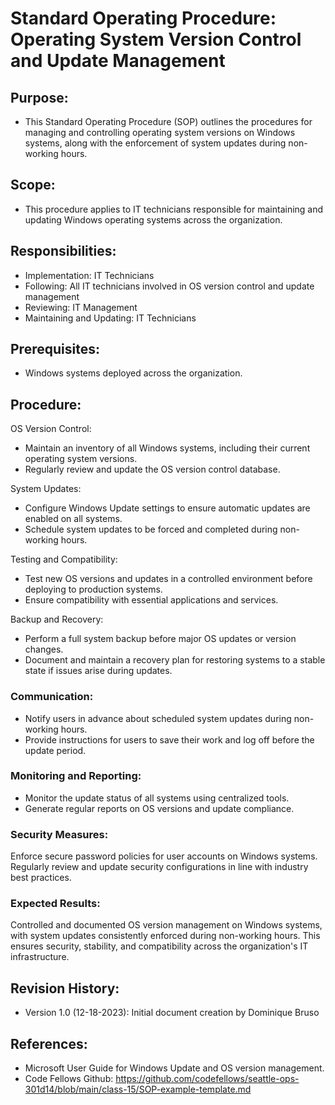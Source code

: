 # Standard Operating Procedure: Operating System Version Control and Update Management 

## Purpose:
- This Standard Operating Procedure (SOP) outlines the procedures for managing and controlling operating system versions on Windows systems, along with the enforcement of system updates during non-working hours.

## Scope:
- This procedure applies to IT technicians responsible for maintaining and updating Windows operating systems across the organization.

## Responsibilities:
- Implementation: IT Technicians
- Following: All IT technicians involved in OS version control and update management
- Reviewing: IT Management
- Maintaining and Updating: IT Technicians

## Prerequisites:
- Windows systems deployed across the organization.

## Procedure:
OS Version Control:
  - Maintain an inventory of all Windows systems, including their current operating system versions.
  - Regularly review and update the OS version control database.
    
System Updates:
  - Configure Windows Update settings to ensure automatic updates are enabled on all systems.
  - Schedule system updates to be forced and completed during non-working hours.

Testing and Compatibility:
  - Test new OS versions and updates in a controlled environment before deploying to production systems.
  - Ensure compatibility with essential applications and services.

Backup and Recovery:
  - Perform a full system backup before major OS updates or version changes.
  - Document and maintain a recovery plan for restoring systems to a stable state if issues arise during updates.

### Communication:
  - Notify users in advance about scheduled system updates during non-working hours.
  - Provide instructions for users to save their work and log off before the update period.

### Monitoring and Reporting:
  - Monitor the update status of all systems using centralized tools.
  - Generate regular reports on OS versions and update compliance.

### Security Measures:
  Enforce secure password policies for user accounts on Windows systems.
  Regularly review and update security configurations in line with industry best practices.

### Expected Results:
  Controlled and documented OS version management on Windows systems, with system updates consistently enforced during non-working hours. This ensures security, stability, and compatibility across the organization's IT infrastructure.

## Revision History:
- Version 1.0 (12-18-2023): Initial document creation by Dominique Bruso

## References:
- Microsoft User Guide for Windows Update and OS version management.
- Code Fellows Github: https://github.com/codefellows/seattle-ops-301d14/blob/main/class-15/SOP-example-template.md

